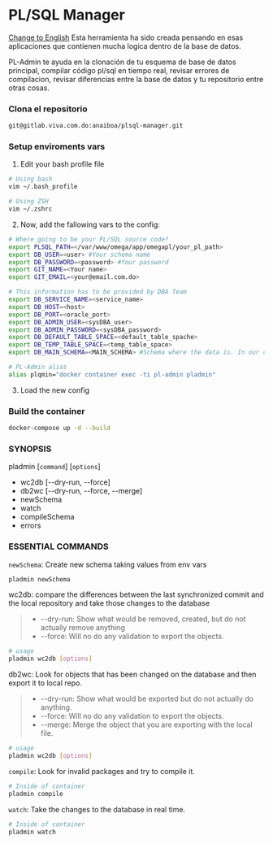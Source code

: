 # PL/SQL Manager
[Change to English](../README.md)
Esta herramienta ha sido creada pensando en esas aplicaciones que contienen mucha logica dentro de la base de datos.

PL-Admin te ayuda en la clonación de tu esquema de base de datos principal, compilar código pl/sql en tiempo real, revisar errores de compilacion, revisar diferencias entre la base de datos y tu repositorio entre otras cosas.

### Clona el repositorio
```sh
git@gitlab.viva.com.do:anaiboa/plsql-manager.git
```

### Setup enviroments vars
1. Edit your bash profile file
```sh
# Using bash
vim ~/.bash_profile

# Using ZSH
vim ~/.zshrc
```

2. Now, add the fallowing vars to the config:
```sh
# Where going to be your PL/SQL source code? 
export PLSQL_PATH=</var/www/omega/app/omegapl/your_pl_path>
export DB_USER=<user> #Your schema name
export DB_PASSWORD=<password> #Your password
export GIT_NAME=<Your name>
export GIT_EMAIL=<your@email.com.do>

# This information has to be provided by DBA Team
export DB_SERVICE_NAME=<service_name>
export DB_HOST=<host>
export DB_PORT=<oracle_port>
export DB_ADMIN_USER=<sysDBA_user>
export DB_ADMIN_PASSWORD=<sysDBA_password>
export DB_DEFAULT_TABLE_SPACE=<default_table_spache>
export DB_TEMP_TABLE_SPACE=<temp_table_space>
export DB_MAIN_SCHEMA=<MAIN_SCHEMA> #Schema where the data is. In our case is OMEGA

# PL-Admin alias
alias plqmin="docker container exec -ti pl-admin pladmin"
```

3. Load the new config

### Build the container
```sh
docker-compose up -d --build
```

### SYNOPSIS
pladmin [`command`] [`options`]
- wc2db [--dry-run, --force]
- db2wc [--dry-run, --force, --merge]
- newSchema
- watch
- compileSchema
- errors


### ESSENTIAL COMMANDS
`newSchema`: Create new schema taking values from env vars
```sh
pladmin newSchema
```

wc2db: compare the differences between the last synchronized commit and the local repository and take those changes to the database
> - --dry-run: Show what would be removed, created, but do not actually remove anything
> - --force: Will no do any validation to export the objects.
```sh
# usage
pladmin wc2db [options]
```

db2wc: Look for objects that has been changed on the database and then export it to local repo.
> - --dry-run: Show what would be exported but do not actually do anything.
> - --force: Will no do any validation to export the objects.
> - --merge: Merge the object that you are exporting with the local file. 
```sh
# usage
pladmin wc2db [options]
```

`compile`: Look for invalid packages and try to compile it.
```sh
# Inside of container 
pladmin compile
```

`watch`: Take the changes to the database in real time.
```sh
# Inside of container 
pladmin watch
```

